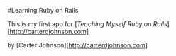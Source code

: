 #Learning Ruby on Rails

This is my first app for [*Teaching Myself Ruby on Rails*][http://carterdjohnson.com]

by [Carter Johnson][http://carterdjohnson.com]